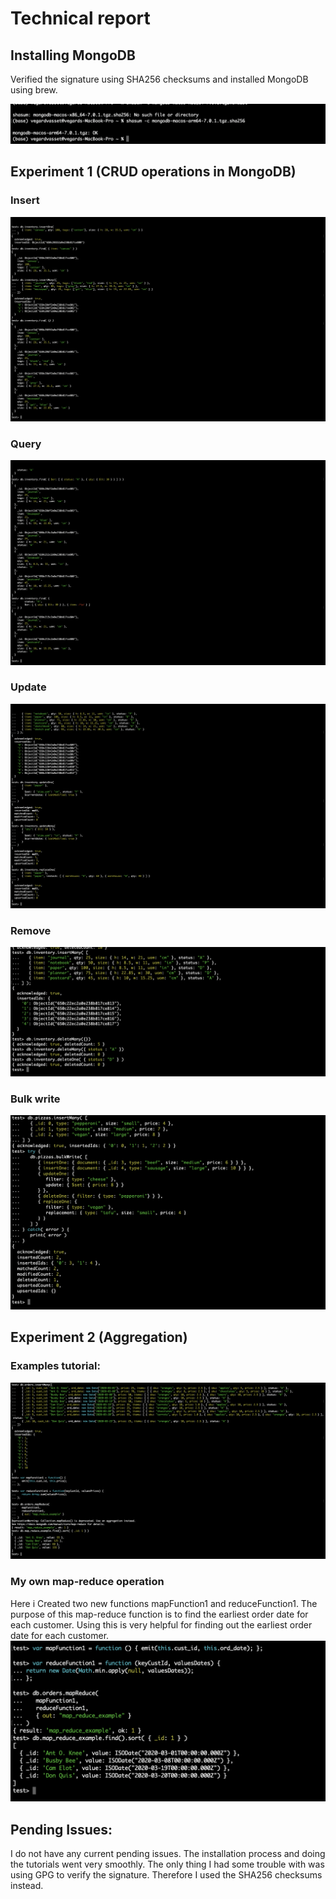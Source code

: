 # Technical report

## Installing MongoDB
Verified the signature using SHA256 checksums and installed MongoDB using brew.

![verification.png](images%2Fverification.png)


## Experiment 1 (CRUD operations in MongoDB)
### Insert
![insertions.png](images%2Finsertions.png)

### Query 
![queries.png](images%2Fqueries.png)

### Update
![update.png](images%2Fupdate.png)

### Remove 
![remove.png](images%2Fremove.png)

### Bulk write
![bulk-write.png](images%2Fbulk-write.png)

## Experiment 2 (Aggregation)
### Examples tutorial: 
![map-reduce.png](images%2Fmap-reduce.png)

### My own map-reduce operation
Here i Created two new functions mapFunction1 and reduceFunction1. 
The purpose of this map-reduce function is to find the earliest order date for 
each customer. Using this is very helpful for finding out the earliest order 
date for each customer. 
![own-map-reduce.png](images%2Fown-map-reduce.png)

## Pending Issues: 
I do not have any current pending issues. The installation process and doing
the tutorials went very smoothly. The only thing I had some trouble with was
using GPG to verify the signature. Therefore I used the SHA256 checksums instead.

